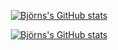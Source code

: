 <div align="center">

[![Björns's GitHub stats](https://github-readme-stats.vercel.app/api?username=frangiz&show_icons=true&theme=""&icon_color=586069&text_color=586069&bg_color=fff)](https://github.com/frangiz/frangiz)
  
[![Björns's GitHub stats](https://github-readme-stats.vercel.app/api/top-langs/?username=frangiz&hide=css&layout=compact)](https://github.com/frangiz/frangiz)

</div>

<!--
**frangiz/frangiz** is a ✨ _special_ ✨ repository because its `README.md` (this file) appears on your GitHub profile.

Here are some ideas to get you started:

- 🔭 I’m currently working on ...
- 🌱 I’m currently learning ...
- 👯 I’m looking to collaborate on ...
- 🤔 I’m looking for help with ...
- 💬 Ask me about ...
- 📫 How to reach me: ...
- 😄 Pronouns: ...
- ⚡ Fun fact: ...
-->

